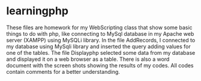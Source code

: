# learningphp

These files are homework for my WebScripting class that show some basic things to do with php, like connecting to MySql database in my Apache web server (XAMPP) using MySQLi library. 
In the file AddRecords, I connected to my database using MySqli library and inserted the query adding values for one of the tables.
The file Displayphp selected some data from my database and displayed it on a web browser as a table.
There is also a word document with the screen shots showing the results of my codes.
All codes contain comments for a better understanding.
